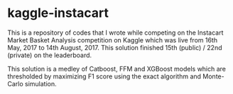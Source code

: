 # kaggle-instacart

This is a repository of codes that I wrote while competing on the Instacart Market Basket Analysis competition on Kaggle which was live from 16th May, 2017 to 14th August, 2017. This solution finished 15th (public) / 22nd (private) on the leaderboard. 

This solution is a medley of Catboost, FFM and XGBoost models which are thresholded by maximizing F1 score using the exact algorithm and Monte-Carlo simulation.

